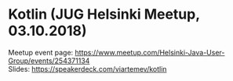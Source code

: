 # Kotlin (JUG Helsinki Meetup, 03.10.2018) 
Meetup event page: https://www.meetup.com/Helsinki-Java-User-Group/events/254371134  
Slides: https://speakerdeck.com/viartemev/kotlin
